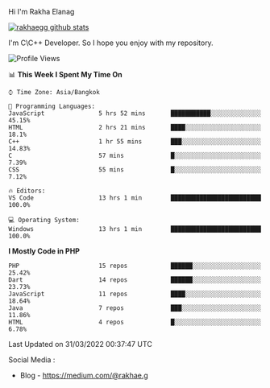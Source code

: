 Hi I'm Rakha Elanag


[![rakhaegg github stats](https://github-readme-stats.vercel.app/api?username=rakhaegg)](https://github.com/rakhaegg/rakhaegg)

I'm C\C++ Developer. So I hope you enjoy with my repository. 



<!--START_SECTION:waka-->
![Profile Views](http://img.shields.io/badge/Profile%20Views-0-blue)

📊 **This Week I Spent My Time On** 

```text
⌚︎ Time Zone: Asia/Bangkok

💬 Programming Languages: 
JavaScript               5 hrs 52 mins       ███████████░░░░░░░░░░░░░░   45.15% 
HTML                     2 hrs 21 mins       ████░░░░░░░░░░░░░░░░░░░░░   18.1% 
C++                      1 hr 55 mins        ███░░░░░░░░░░░░░░░░░░░░░░   14.83% 
C                        57 mins             █░░░░░░░░░░░░░░░░░░░░░░░░   7.39% 
CSS                      55 mins             █░░░░░░░░░░░░░░░░░░░░░░░░   7.12%

🔥 Editors: 
VS Code                  13 hrs 1 min        █████████████████████████   100.0%

💻 Operating System: 
Windows                  13 hrs 1 min        █████████████████████████   100.0%

```

**I Mostly Code in PHP** 

```text
PHP                      15 repos            ██████░░░░░░░░░░░░░░░░░░░   25.42% 
Dart                     14 repos            ██████░░░░░░░░░░░░░░░░░░░   23.73% 
JavaScript               11 repos            ████░░░░░░░░░░░░░░░░░░░░░   18.64% 
Java                     7 repos             ███░░░░░░░░░░░░░░░░░░░░░░   11.86% 
HTML                     4 repos             █░░░░░░░░░░░░░░░░░░░░░░░░   6.78%

```



 Last Updated on 31/03/2022 00:37:47 UTC
<!--END_SECTION:waka-->

Social Media : 
- Blog - https://medium.com/@rakhae.g
